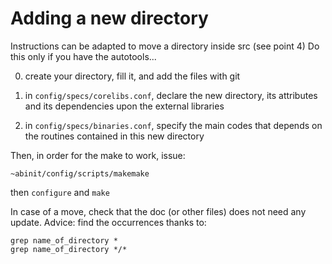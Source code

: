 Adding a new directory
======================

Instructions can be adapted to move a directory inside src (see point 4)
Do this only if you have the autotools...

0) create your directory, fill it, and add the files with git

1) in `config/specs/corelibs.conf`, declare the new directory,
its attributes and its dependencies upon the external libraries

2) in `config/specs/binaries.conf`, specify the main codes that
depends on the routines contained in this new directory

Then, in order for the make to work, issue:

    ~abinit/config/scripts/makemake

then `configure` and `make`

In case of a move, check that the doc (or other files) does not need any update.
Advice: find the occurrences thanks to:

    grep name_of_directory *
    grep name_of_directory */*
